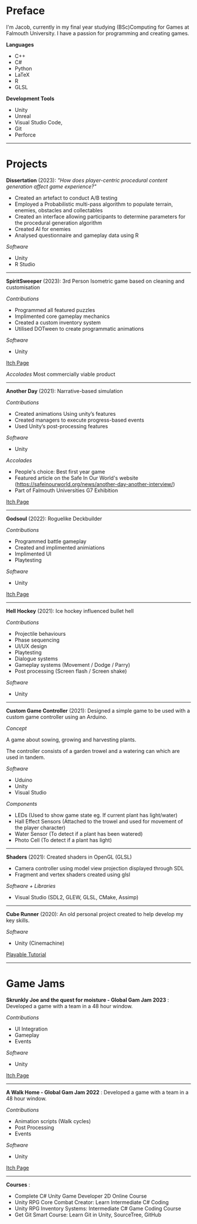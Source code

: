 # Preface
I'm Jacob, currently in my final year studying (BSc)Computing for Games at Falmouth University. I have a passion for programming and creating games.

**Languages**

- C++
- C#
- Python
- LaTeX
- R
- GLSL

**Development Tools**

- Unity
- Unreal 
- Visual Studio Code, 
- Git 
- Perforce

---

# Projects

**Dissertation** (2023): *"How does player-centric procedural content generation affect game experience?"*

- Created an artefact to conduct A/B testing
- Employed a Probabilistic multi-pass algorithm to populate terrain, enemies, obstacles and collectables
- Created an interface allowing participants to determine parameters for the procedural generation algorithm
- Created AI for enemies
- Analysed questionnaire and gameplay data using R

*Software*
- Unity
- R Studio

---

**SpiritSweeper** (2023): 3rd Person Isometric game based on cleaning and customisation

*Contributions*
- Programmed all featured puzzles
- Implimented core gameplay mechanics
- Created a custom inventory system
- Utilised DOTween to create programmatic animations

*Software*
- Unity

[Itch Page](https://strange-folk-studios.itch.io/spiritsweeper)

*Accolades*
Most commercially viable product 

---

**Another Day** (2021): Narrative-based simulation

*Contributions*
- Created animations Using unity’s features
- Created managers to execute progress-based events
- Used Unity’s post-processing features

*Software*
- Unity

*Accolades*
- People's choice: Best first year game
- Featured article on the Safe In Our World's website (https://safeinourworld.org/news/another-day-another-interview/)
- Part of Falmouth Universities G7 Exhibition

[Itch Page](https://another-dollar-studios.itch.io/another-day)

---

**Godsoul** (2022): Roguelike Deckbuilder

*Contributions*
- Programmed battle gameplay
- Created and implimented animiations
- Implimented UI
- Playtesting

*Software*
- Unity

[Itch Page](https://godsoul-guy.itch.io/godsoul)

---

**Hell Hockey** (2021): Ice hockey influenced bullet hell

*Contributions*
- Projectile behaviours
- Phase sequencing
- UI/UX design
- Playtesting
- Dialogue systems 
- Gameplay systems (Movement / Dodge / Parry)
- Post processing (Screen flash / Screen shake)

*Software*
- Unity

---

**Custom Game Controller** (2021): Designed a simple game to be used with a custom game controller using an Arduino. 

*Concept*

A game about sowing, growing and harvesting plants.

The controller consists of a garden trowel and a watering can which are used in tandem.

*Software*
- Uduino
- Unity
- Visual Studio

*Components*
- LEDs (Used to show game state eg. If current plant has light/water)
- Hall Effect Sensors (Attached to the trowel and used for movement of the player character)
- Water Sensor (To detect if a plant has been watered)
- Photo Cell (To detect if a plant has light)

---

**Shaders** (2021): Created shaders in OpenGL (GLSL)

- Camera controller using model view projection displayed through SDL
- Fragment and vertex shaders created using glsl

*Software + Libraries*
- Visual Studio (SDL2, GLEW, GLSL, CMake, Assimp)

---

**Cube Runner** (2020): An old personal project created to help develop my key skills.

*Software*
- Unity (Cinemachine)

[Playable Tutorial](https://sharemygame.com/@Mo0mba/added-colours)

---

# Game Jams

**Skrunkly Joe and the quest for moisture  - Global Gam Jam 2023** : Developed a game with a team in a 48 hour window. 

*Contributions*
- UI Integration
- Gameplay
- Events

*Software*
- Unity

[Itch Page](https://skrunklyjoe.itch.io/skrunkly-joe-and-the-quest-for-moisture)

---

**A Walk Home - Global Gam Jam 2022** : Developed a game with a team in a 48 hour window. 

*Contributions*
- Animation scripts (Walk cycles)
- Post Processing
- Events

*Software*
- Unity

[Itch Page](https://katie-campkin.itch.io/a-walk-home)

---

**Courses** : 

- Complete C# Unity Game Developer 2D Online Course
- Unity RPG Core Combat Creator: Learn Intermediate C# Coding
- Unity RPG Inventory Systems: Intermediate C# Game Coding Course
- Get Git Smart Course: Learn Git in Unity, SourceTree, GitHub



